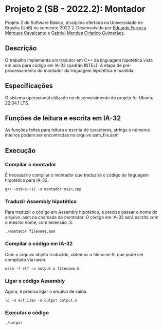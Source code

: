 # Projeto 2 (SB - 2022.2): Montador
Projeto 2 de Software Básico, disciplina ofertada na Universidade de Brasília (UnB) no semestre 2022.2. Desenvolvido por <a href="https://github.com/EduardoFMC">Eduardo Ferreira Marques Cavalcante</a> e <a href="https://github.com/ciriatico">Gabriel Mendes Ciriatico Guimarães</a>.

## Descrição ##
O trabalho implementa um tradutor em C++ da linguagem hipotética vista em aula para código em IA-32 (padrão INTEL). A etapa de pré-processamento do montador da linguagem hipotética é mantida.

## Especificações ##
O sistema operacional utilizado no desenvolvimento do projeto foi Ubuntu 22.04.1 LTS.

## Funções de leitura e escrita em IA-32 ##

As funções feitas para leitura e escrita de caracteres, strings e números inteiros podem ser encontradas no arquivo asm_file.asm

## Execução ##

### Compilar o montador ###

É necessário compilar o montador que traduzirá o código de linguagem hipotética para IA-32.

<code>g++ -std=c++17 -o montador main.cpp</code>

### Traduzir Assembly hipotético ###

Para traduzir o código em Assembly hipotético, é preciso passar o nome do arquivo .asm na chamada do montador. O código em IA-32 será escrito com o mesmo nome, com extensão .S.

<code>./montador filename.asm</code>

### Compilar o código em IA-32 ###

Com o arquivo objeto traduzido, obtemos o filename.S, que pode ser compilado via nasm.

<code>nasm -f elf -o output.o filename.S</code>

### Ligar o código Assembly ###

Agora, é preciso ligar o arquivo de saída.

<code>ld -m elf_i386 -o output output.o</code>

### Executar o código ###

<code>./output</code>
